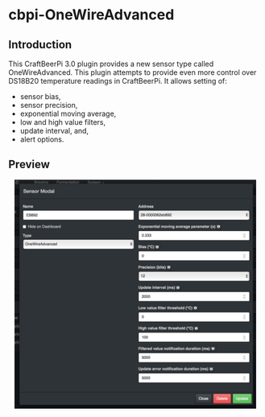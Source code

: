 # cbpi-OneWireAdvanced
## Introduction
This CraftBeerPi 3.0 plugin provides a new sensor type called OneWireAdvanced. This plugin attempts to provide even more control over DS18B20 temperature readings in CraftBeerPi. It allows setting of:
 * sensor bias,
 * sensor precision,
 * exponential moving average,
 * low and high value filters,
 * update interval, and,
 * alert options.

## Preview
<center><img src="OneWireAdvanced.png" width="480" alt="Sensor configuration options"></center>
